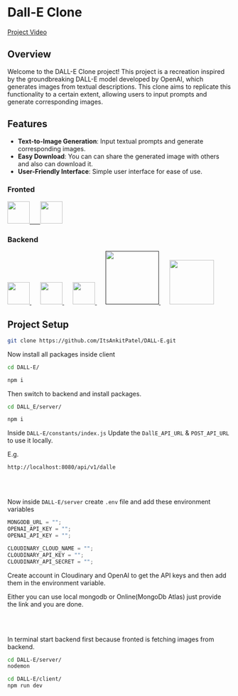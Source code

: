 # Dall-E Clone

[Project Video](https://github.com/ItsAnkitPatel/DALL-E/assets/163109788/34f44ab2-120e-4178-9d85-8e04cf0dcb85)



## Overview

Welcome to the DALL-E Clone project! This project is a recreation inspired by the groundbreaking DALL-E model developed by OpenAI, which generates images from textual descriptions. This clone aims to replicate this functionality to a certain extent, allowing users to input prompts and generate corresponding images.

## Features

- **Text-to-Image Generation**: Input textual prompts and generate corresponding images.
- **Easy Download**: You can can share the generated image with others and also can download it.
- **User-Friendly Interface**: Simple user interface for ease of use.

### Fronted

 <p align="left">
 <a href="https://react.dev" target="_blank"><img src="https://cdn.jsdelivr.net/gh/devicons/devicon@latest/icons/react/react-original-wordmark.svg" height="50"/> &nbsp;&nbsp;&nbsp;&nbsp;
 </a>
<a href="https://tailwindcss.com/">
<img src="https://cdn.jsdelivr.net/gh/devicons/devicon@latest/icons/tailwindcss/tailwindcss-original.svg" height="50"/>
</a>
</p>
 
### Backend

<p align="left">
<a href="https://nodejs.org/en" target="_blank">
<img src="https://cdn.jsdelivr.net/gh/devicons/devicon@latest/icons/nodejs/nodejs-original-wordmark.svg" height="50"/>
</a>&nbsp;&nbsp;&nbsp;&nbsp;
<a href="https://expressjs.com/" target="_blank">
<img src="https://cdn.jsdelivr.net/gh/devicons/devicon@latest/icons/express/express-original-wordmark.svg" height="50" />
</a>&nbsp;&nbsp;&nbsp;&nbsp;
<a href="https://www.mongodb.com/" target="_blank">
<img src="https://cdn.jsdelivr.net/gh/devicons/devicon@latest/icons/mongodb/mongodb-original-wordmark.svg" height="50"/>
</a>&nbsp;&nbsp;&nbsp;&nbsp;
<a href="" target="_blank">
<img src="https://www.logo.wine/a/logo/Cloudinary/Cloudinary-Logo.wine.svg" width="120">
</a>&nbsp;&nbsp;&nbsp;&nbsp;
<a href="https://openai.com/product">
<img src="https://upload.wikimedia.org/wikipedia/commons/4/4d/OpenAI_Logo.svg" width="100">
</a>
</p>

## Project Setup

```bash
git clone https://github.com/ItsAnkitPatel/DALL-E.git
```

Now install all packages inside client

```bash
cd DALL-E/

npm i
```

Then switch to backend and install packages.

```bash
cd DALL_E/server/

npm i
```

Inside `DALL-E/constants/index.js`
Update the `DallE_API_URL` & `POST_API_URL` to use it locally.

E.g.

```
http://localhost:8080/api/v1/dalle
```

<br>
<br>

Now inside `DALL-E/server` create `.env` file and add these environment variables

```js
MONGODB_URL = "";
OPENAI_API_KEY = "";
OPENAI_API_KEY = "";

CLOUDINARY_CLOUD_NAME = "";
CLOUDINARY_API_KEY = "";
CLOUDINARY_API_SECRET = "";
```

Create account in Cloudinary and OpenAI to get the API keys and then add them in the environment variable.

Either you can use local mongodb or Online(MongoDb Atlas) just provide the link and you are done.

<br>
<br>

In terminal start backend first because fronted is fetching images from backend.

```bash
cd DALL-E/server/
nodemon
```

```bash
cd DALL-E/client/
npm run dev
```
